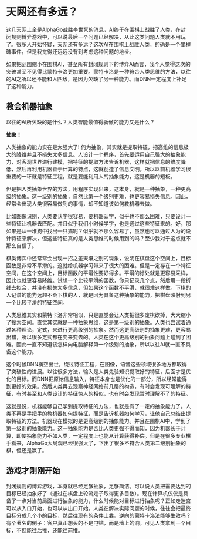 # 天网还有多远？

这几天网上全是AlphaGo战胜李世乭的消息，AI终于在围棋上战胜了人类，在封闭规则博弈游戏中，可以说最后一个问题已经解决，从此这类问题人类就不用玩了。很多人开始怀疑，天网还有多远？这次AI在围棋上战胜人类，的确是一个里程碑事件，但是我觉得还远远没有到考虑这种问题的地步。

如果把范围缩小在围棋AI，甚至所有封闭规则下的博弈AI而言，我个人觉得这次的突破甚至不见得比蒙特卡洛更加重要。蒙特卡洛是一种符合人类思维的方法，以往的AI之所以还不能和人匹敌，是因为欠缺了另一种能力。而DNN一定程度上补足了这种能力。

## 教会机器抽象

以往的AI所欠缺的是什么？人类智能最值得骄傲的能力又是什么？

**抽象！**

人类抽象的能力实在是太强大了! 何为抽象，其实就是提取特征，把高维的信息极大的降维并且不损失太多信息。人设计一个程序，首先要运用自己强大的抽象能力，对客观世界进行建模，把特征的提取方法告诉机器，这样就把信息的维度降低，然后再利用机器善于计算的特点，这就创造了信息文明。所以以前机器学习很重要的一环就是特征工程，就是要能利用人的抽象能力，这是机器的短板。

但是把人类抽象世界的方法，用程序实现出来，这本身，就是一种抽象，一种更高级的抽象。这一级别的抽象，自然比第一个级别更难，也更容易损失信息。因此，经常会出现人类很容易做到的事情，却不知道该如何教机器去做。

比如图像识别，人类要认字很容易，要机器认字，似乎也不那么困难，只要设计一些特征让机器去匹配。并且似乎我们小时候学字，也是通过这些特征来的。好，那如果是从一堆狗中找出一只猫呢？似乎就不那么容易了，虽然也可以通过人为的设计特征来解决，但这些特征真的是人类思维的时候用到的吗？至少我对于这点就不那么自信了。

棋类博弈中还常常会出现一招之差天壤之别的现象，说明在棋盘这个空间上，目标函数是非常不平滑的。这就给机器学习带来了很大的困难。但是一定存在一个特征空间，在这个空间上，目标函数的平滑性要好得多。平滑的好处就是更容易采样，因此也就更容易降维。试想一个比较平滑的函数，你只记录几个点，然后用一段折线去拟合，并没有损失太多信息，但如果这个函数不平滑，就很难这样做。下棋的人记谱的能力远超不会下棋的人，就是因为具备这种抽象的能力，把棋盘映射到另一个比较平滑的特征空间。

人类思维其实和蒙特卡洛非常相似，只是直觉会让人类把很多废棋砍掉，大大缩小了搜索空间。直觉其实就是一种抽象思维，这是第一级别的抽象。人类也尝试着通过各种理论，定式，来进行更高级别的抽象。然而这更高级别的抽象更难，更容易出错，所以很多定式都在变来变去的。人类在这个更高级别的抽象问题上碰到了困难。因此一直不知道该怎样向电脑解释第一个级别的抽象，所以以往AI就一直不具备这个能力。

这个时候DNN横空出世，绕过特征工程，在图像，语音这些领域很多地方都取得了突破性的进展。以往很多方法，输入是人类先验知识提取好的特征，后面才是优化的目标。而DNN把原始信息输入，特征本身也是优化的一部分，所以经常能得到更好的效果。然后人类再去观察神经网络前几层的构造，有时会发现可理解的特征，有时甚至和人类设计的特征惊人的相似，也有时会发现暂时理解不了的特征。

这就是说，机器能够自己学到提取特征的方法，也就是有了一定的抽象能力了。人类不再是手把手的教机器如何提特征，而是告诉机器如何学习，让他自己总结出提取特征的方法。机器现在模拟的是更高级别的抽象能力。并且在围棋AI中，学到了第一级别的抽象能力。这一抽象能力是否比人类更强不得而知，因为机器长于计算，即使抽象能力不如人类，一定程度上也能从计算获得补偿。但是在很多专业棋手看来，AlphaGo大局观已经很强大了，下出了很多不符合人类第二级别抽象的棋，但还是赢了。

## 游戏才刚刚开始

封闭规则的博弈游戏，本身就已经足够抽象，足够简洁。可以说人类把需要达到的目标已经抽象好了（通过在棋盘上轮流走子取得更多目数）。现在计算机仅仅是具备了一点对当前局面进行抽象的能力，什么时候能对目标进行抽象呢？正如走迷宫可以从入口开始，也可以从出口开始。人类在解决实际问题的时候，往往会把最终目标分成几个小的目标，然后往现有的条件上靠。逆向的蒙特卡洛法能够生效吗？ 有个著名的例子：客户真正想买的不是电钻，而是墙上的洞。可见人类拿到一个目标，不但能往后推，还能往前推。
